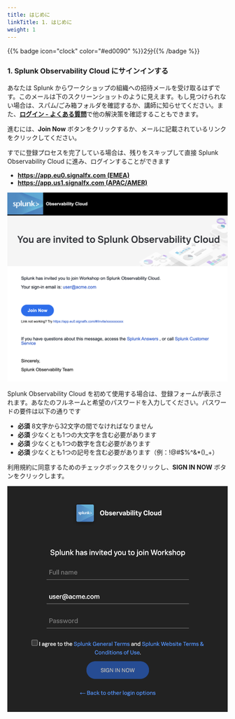 ```yaml
---
title: はじめに
linkTitle: 1. はじめに
weight: 1
---
```


{{% badge icon="clock" color="#ed0090" %}}2分{{% /badge %}}

### 1. Splunk Observability Cloud にサインインする

あなたは Splunk からワークショップの組織への招待メールを受け取るはずです。このメールは下のスクリーンショットのように見えます。もし見つけられない場合は、スパム/ごみ箱フォルダを確認するか、講師に知らせてください。また、[**ログイン - よくある質問**](99-login-faq)で他の解決策を確認することもできます。

進むには、**Join Now** ボタンをクリックするか、メールに記載されているリンクをクリックしてください。

すでに登録プロセスを完了している場合は、残りをスキップして直接 Splunk Observability Cloud に進み、ログインすることができます

* [**https://app.eu0.signalfx.com (EMEA)**](https://app.eu0.signalfx.com)
* [**https://app.us1.signalfx.com (APAC/AMER)**](https://app.us1.signalfx.com)

![email](images/invite-email.png?width=25vw)

Splunk Observability Cloud を初めて使用する場合は、登録フォームが表示されます。あなたのフルネームと希望のパスワードを入力してください。パスワードの要件は以下の通りです

* **必須** 8文字から32文字の間でなければなりません
* **必須** 少なくとも1つの大文字を含む必要があります
* **必須** 少なくとも1つの数字を含む必要があります
* **必須** 少なくとも1つの記号を含む必要があります（例：!@#$%^&*()_+）

利用規約に同意するためのチェックボックスをクリックし、**SIGN IN NOW** ボタンをクリックします。

![User-Setup](images/enter-password.png?width=25vw)